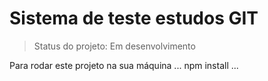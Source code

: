 <h1> Sistema de teste estudos GIT </h1>

> Status do projeto: Em desenvolvimento

Para rodar este projeto na sua máquina
...
npm install
...
